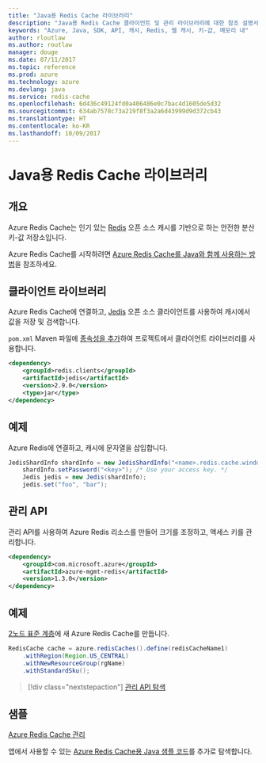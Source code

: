 ```yaml
---
title: "Java용 Redis Cache 라이브러리"
description: "Java용 Redis Cache 클라이언트 및 관리 라이브러리에 대한 참조 설명서"
keywords: "Azure, Java, SDK, API, 캐시, Redis, 웹 캐시, 키-값, 메모리 내"
author: rloutlaw
ms.author: routlaw
manager: douge
ms.date: 07/11/2017
ms.topic: reference
ms.prod: azure
ms.technology: azure
ms.devlang: java
ms.service: redis-cache
ms.openlocfilehash: 6d436c49124fd0a406486e0c7bac4d1605de5d32
ms.sourcegitcommit: 634ab7578c73a219f8f3a2a6d43999d9d372cb43
ms.translationtype: HT
ms.contentlocale: ko-KR
ms.lasthandoff: 10/09/2017
---
```

# <a name="redis-cache-libraries-for-java"></a>Java용 Redis Cache 라이브러리

## <a name="overview"></a>개요

Azure Redis Cache는 인기 있는 [Redis](https://redis.io/) 오픈 소스 캐시를 기반으로 하는 안전한 분산 키-값 저장소입니다. 

Azure Redis Cache를 시작하려면 [Azure Redis Cache를 Java와 함께 사용하는 방법](/azure/redis-cache/cache-java-get-started)을 참조하세요.

## <a name="client-library"></a>클라이언트 라이브러리

Azure Redis Cache에 연결하고, [Jedis](https://github.com/xetorthio/jedis) 오픈 소스 클라이언트를 사용하여 캐시에서 값을 저장 및 검색합니다.  

`pom.xml` Maven 파일에 [종속성을 추가](https://maven.apache.org/guides/getting-started/index.html#How_do_I_use_external_dependencies)하여 프로젝트에서 클라이언트 라이브러리를 사용합니다.   

```XML
<dependency>
    <groupId>redis.clients</groupId>
    <artifactId>jedis</artifactId>
    <version>2.9.0</version>
    <type>jar</type>
</dependency>
```

## <a name="example"></a>예제

Azure Redis에 연결하고, 캐시에 문자열을 삽입합니다.

```java
JedisShardInfo shardInfo = new JedisShardInfo("<name>.redis.cache.windows.net", 6380, useSsl);
    shardInfo.setPassword("<key>"); /* Use your access key. */
    Jedis jedis = new Jedis(shardInfo);
    jedis.set("foo", "bar");
```

## <a name="management-api"></a>관리 API

관리 API를 사용하여 Azure Redis 리소스를 만들어 크기를 조정하고, 액세스 키를 관리합니다.

```XML
<dependency>
    <groupId>com.microsoft.azure</groupId>
    <artifactId>azure-mgmt-redis</artifactId>
    <version>1.3.0</version>
</dependency>
```

## <a name="example"></a>예제

[2노드 표준 계층](https://azure.microsoft.com/services/cache/)에 새 Azure Redis Cache를 만듭니다. 

```java
RedisCache cache = azure.redisCaches().define(redisCacheName1)
    .withRegion(Region.US_CENTRAL)
    .withNewResourceGroup(rgName)
    .withStandardSku();
```

> [!div class="nextstepaction"]
> [관리 API 탐색](/java/api/overview/azure/rediscache/managementapi)

## <a name="samples"></a>샘플

[Azure Redis Cache 관리](https://github.com/Azure-Samples/redis-java-manage-cache)   

앱에서 사용할 수 있는 [Azure Redis Cache용 Java 샘플 코드](https://azure.microsoft.com/resources/samples/?platform=java&term=redis)를 추가로 탐색합니다.
